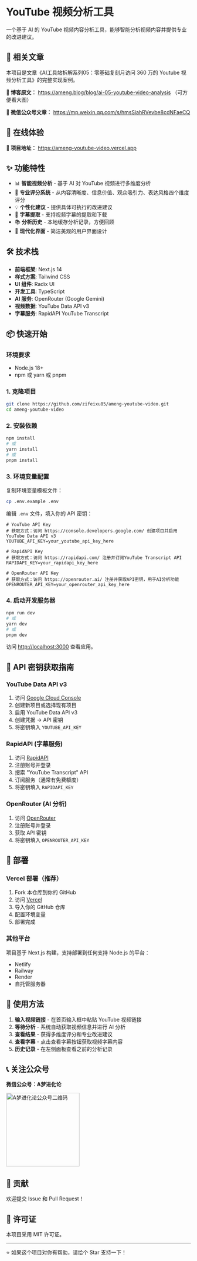 # YouTube 视频分析工具

一个基于 AI 的 YouTube 视频内容分析工具，能够智能分析视频内容并提供专业的改进建议。


## 📖 相关文章

本项目是文章《AI工具站拆解系列05：零基础复刻月访问 360 万的 Youtube 视频分析工具》的完整实现案例。

**📝 博客原文：** <a href="https://ameng.blog/blog/ai-05-youtube-video-analysis" target="_blank" rel="noopener noreferrer">https://ameng.blog/blog/ai-05-youtube-video-analysis</a> （可方便看大图）

**📱 微信公众号文章：** <a href="https://mp.weixin.qq.com/s/hmsSiahRVevbe8cdNFaeCQ" target="_blank" rel="noopener noreferrer">https://mp.weixin.qq.com/s/hmsSiahRVevbe8cdNFaeCQ</a>



## 🚀 在线体验

**🔗 项目地址：** <a href="https://ameng-youtube-video.vercel.app" target="_blank" rel="noopener noreferrer">https://ameng-youtube-video.vercel.app</a>

## ✨ 功能特性

- 📊 **智能视频分析** - 基于 AI 对 YouTube 视频进行多维度分析
- 🎯 **专业评分系统** - 从内容清晰度、信息价值、观众吸引力、表达风格四个维度评分
- 💡 **个性化建议** - 提供具体可执行的改进建议
- 📝 **字幕提取** - 支持视频字幕的提取和下载
- 📚 **分析历史** - 本地缓存分析记录，方便回顾
- 🎨 **现代化界面** - 简洁美观的用户界面设计

## 🛠️ 技术栈

- **前端框架**: Next.js 14
- **样式方案**: Tailwind CSS
- **UI 组件**: Radix UI
- **开发工具**: TypeScript
- **AI 服务**: OpenRouter (Google Gemini)
- **视频数据**: YouTube Data API v3
- **字幕服务**: RapidAPI YouTube Transcript

## 📦 快速开始

### 环境要求

- Node.js 18+ 
- npm 或 yarn 或 pnpm

### 1. 克隆项目

```bash
git clone https://github.com/zifeixu85/ameng-youtube-video.git
cd ameng-youtube-video
```

### 2. 安装依赖

```bash
npm install
# 或
yarn install
# 或
pnpm install
```

### 3. 环境变量配置

复制环境变量模板文件：

```bash
cp .env.example .env
```

编辑 `.env` 文件，填入你的 API 密钥：

```env
# YouTube API Key
# 获取方式：访问 https://console.developers.google.com/ 创建项目并启用YouTube Data API v3
YOUTUBE_API_KEY=your_youtube_api_key_here

# RapidAPI Key  
# 获取方式：访问 https://rapidapi.com/ 注册并订阅YouTube Transcript API
RAPIDAPI_KEY=your_rapidapi_key_here

# OpenRouter API Key
# 获取方式：访问 https://openrouter.ai/ 注册并获取API密钥，用于AI分析功能
OPENROUTER_API_KEY=your_openrouter_api_key_here
```

### 4. 启动开发服务器

```bash
npm run dev
# 或
yarn dev
# 或
pnpm dev
```

访问 <a href="http://localhost:3000" target="_blank" rel="noopener noreferrer">http://localhost:3000</a> 查看应用。

## 🔑 API 密钥获取指南

### YouTube Data API v3

1. 访问 <a href="https://console.developers.google.com/" target="_blank" rel="noopener noreferrer">Google Cloud Console</a>
2. 创建新项目或选择现有项目
3. 启用 YouTube Data API v3
4. 创建凭据 → API 密钥
5. 将密钥填入 `YOUTUBE_API_KEY`

### RapidAPI (字幕服务)

1. 访问 <a href="https://rapidapi.com/" target="_blank" rel="noopener noreferrer">RapidAPI</a>
2. 注册账号并登录
3. 搜索 "YouTube Transcript" API
4. 订阅服务（通常有免费额度）
5. 将密钥填入 `RAPIDAPI_KEY`

### OpenRouter (AI 分析)

1. 访问 <a href="https://openrouter.ai/" target="_blank" rel="noopener noreferrer">OpenRouter</a>
2. 注册账号并登录
3. 获取 API 密钥
4. 将密钥填入 `OPENROUTER_API_KEY`

## 🚀 部署

### Vercel 部署（推荐）

1. Fork 本仓库到你的 GitHub
2. 访问 <a href="https://vercel.com" target="_blank" rel="noopener noreferrer">Vercel</a>
3. 导入你的 GitHub 仓库
4. 配置环境变量
5. 部署完成

### 其他平台

项目基于 Next.js 构建，支持部署到任何支持 Node.js 的平台：

- Netlify
- Railway  
- Render
- 自托管服务器

## 📱 使用方法

1. **输入视频链接** - 在首页输入框中粘贴 YouTube 视频链接
2. **等待分析** - 系统自动获取视频信息并进行 AI 分析
3. **查看结果** - 获得多维度评分和专业改进建议
4. **查看字幕** - 点击查看字幕按钮获取视频字幕内容
5. **历史记录** - 在左侧面板查看之前的分析记录

## 📞 关注公众号

**微信公众号：A梦进化论**

<img src="https://ameng-image-upload.oss-cn-shanghai.aliyuncs.com/img/qrcode_for_gh_d4934fa7c031_258.jpg" width="200" alt="A梦进化论公众号二维码">


## 🤝 贡献

欢迎提交 Issue 和 Pull Request！

## 📄 许可证

本项目采用 MIT 许可证。

---

⭐ 如果这个项目对你有帮助，请给个 Star 支持一下！

